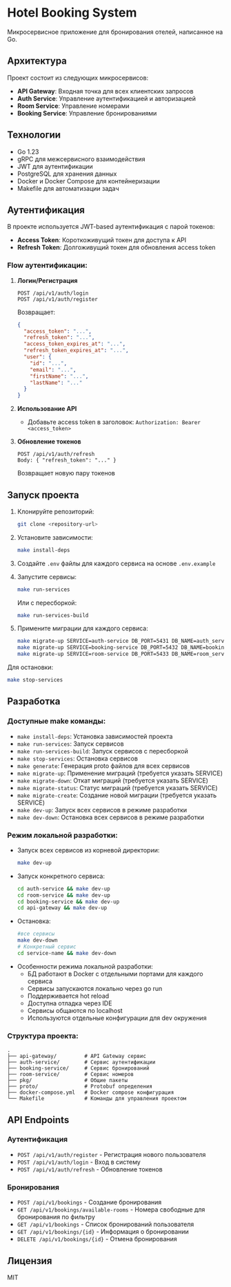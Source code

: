 # Hotel Booking System

Микросервисное приложение для бронирования отелей, написанное на Go.

## Архитектура

Проект состоит из следующих микросервисов:

- **API Gateway**: Входная точка для всех клиентских запросов
- **Auth Service**: Управление аутентификацией и авторизацией
- **Room Service**: Управление номерами
- **Booking Service**: Управление бронированиями

## Технологии

- Go 1.23
- gRPC для межсервисного взаимодействия
- JWT для аутентификации
- PostgreSQL для хранения данных
- Docker и Docker Compose для контейнеризации
- Makefile для автоматизации задач

## Аутентификация

В проекте используется JWT-based аутентификация с парой токенов:

- **Access Token**: Короткоживущий токен для доступа к API
- **Refresh Token**: Долгоживущий токен для обновления access token

### Flow аутентификации:

1. **Логин/Регистрация**
   ```
   POST /api/v1/auth/login
   POST /api/v1/auth/register
   ```
   Возвращает:
   ```json
   {
     "access_token": "...",
     "refresh_token": "...",
     "access_token_expires_at": "...",
     "refresh_token_expires_at": "...",
     "user": {
       "id": "...",
       "email": "...",
       "firstName": "...",
       "lastName": "..."
     }
   }
   ```

2. **Использование API**
   - Добавьте access token в заголовок: `Authorization: Bearer <access_token>`

3. **Обновление токенов**
   ```
   POST /api/v1/auth/refresh
   Body: { "refresh_token": "..." }
   ```
   Возвращает новую пару токенов

## Запуск проекта

1. Клонируйте репозиторий:
   ```bash
   git clone <repository-url>
   ```

2. Установите зависимости:
   ```bash
   make install-deps
   ```

3. Создайте `.env` файлы для каждого сервиса на основе `.env.example`

4. Запустите сервисы:
   ```bash
   make run-services
   ```
   Или с пересборкой:
   ```bash
   make run-services-build
   ```
5. Примените миграции для каждого сервиса:
   ```bash
   make migrate-up SERVICE=auth-service DB_PORT=5431 DB_NAME=auth_service
   make migrate-up SERVICE=booking-service DB_PORT=5432 DB_NAME=booking_service
   make migrate-up SERVICE=room-service DB_PORT=5433 DB_NAME=room_service
   ```

Для остановки:
   ```bash
   make stop-services
   ```

## Разработка

### Доступные make команды:

- `make install-deps`: Установка зависимостей проекта
- `make run-services`: Запуск сервисов
- `make run-services-build`: Запуск сервисов с пересборкой
- `make stop-services`: Остановка сервисов
- `make generate`: Генерация proto файлов для всех сервисов
- `make migrate-up`: Применение миграций (требуется указать SERVICE)
- `make migrate-down`: Откат миграций (требуется указать SERVICE)
- `make migrate-status`: Статус миграций (требуется указать SERVICE)
- `make migrate-create`: Создание новой миграции (требуется указать SERVICE)
- `make dev-up`: Запуск всех сервисов в режиме разработки
- `make dev-down`: Остановка всех сервисов в режиме разработки

### Режим локальной разработки:
- Запуск всех сервисов из корневой директории: 
   ```bash
   make dev-up
   ```
- Запуск конкретного сервиса:  
   ```bash
   cd auth-service && make dev-up
   cd room-service && make dev-up
   cd booking-service && make dev-up
   cd api-gateway && make dev-up
   ```
- Остановка:
   ```bash
   #все сервисы
   make dev-down
   # Конкретный сервис
   cd service-name && make dev-down
   ```
- Особенности режима локальной разработки:
  * БД работают в Docker с отдельными портами для каждого сервиса
  * Сервисы запускаются локально через go run
  * Поддерживается hot reload
  * Доступна отладка через IDE
  * Сервисы общаются по localhost
  * Используются отдельные конфигурации для dev окружения

### Структура проекта:

```
.
├── api-gateway/         # API Gateway сервис
├── auth-service/        # Сервис аутентификации
├── booking-service/     # Сервис бронирований
├── room-service/        # Сервис номеров
├── pkg/                 # Общие пакеты
├── proto/               # Protobuf определения
├── docker-compose.yml   # Docker compose конфигурация
└── Makefile             # Команды для управления проектом
```

## API Endpoints

### Аутентификация
- `POST /api/v1/auth/register` - Регистрация нового пользователя
- `POST /api/v1/auth/login`    - Вход в систему
- `POST /api/v1/auth/refresh`  - Обновление токенов

### Бронирования
- `POST /api/v1/bookings` - Создание бронирования
- `GET /api/v1/bookings/available-rooms` - Номера свободные для бронирования по фильтру
- `GET /api/v1/bookings` - Список бронирований пользователя
- `GET /api/v1/bookings/{id}` - Информация о бронировании
- `DELETE /api/v1/bookings/{id}` - Отмена бронирования

## Лицензия

MIT
